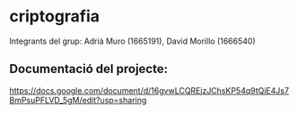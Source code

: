 # criptografia
Integrants del grup: Adrià Muro (1665191), David Morillo (1666540)

## Documentació del projecte:
https://docs.google.com/document/d/16gvwLCQREjzJChsKP54q9tQiE4Js7BmPsuPFLVD_5gM/edit?usp=sharing